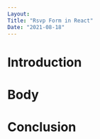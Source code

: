 ```yaml
---
Layout:
Title: "Rsvp Form in React"
Date: "2021-08-18"
---
```


# Introduction

# Body

# Conclusion